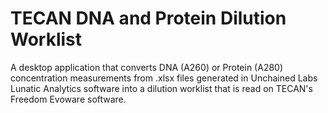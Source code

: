 # TECAN DNA and Protein Dilution Worklist
A desktop application that converts DNA (A260) or Protein (A280) concentration measurements from .xlsx files generated in Unchained Labs Lunatic Analytics software into a dilution worklist that is read on TECAN's Freedom Evoware software.
